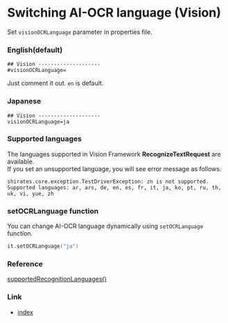 # Switching AI-OCR language (Vision)

Set `visionOCRLanguage` parameter in properties file.

### English(default)

```properties
## Vision --------------------
#visionOCRLanguage=
```

Just comment it out. `en` is default.

### Japanese

```properties
## Vision --------------------
visionOCRLanguage=ja
```

### Supported languages

The languages supported in Vision Framework **RecognizeTextRequest** are available.<br>
If you set an unsupported language, you will see error message as follows.

```
shirates.core.exception.TestDriverException: zn is not supported. Supported languages: ar, ars, de, en, es, fr, it, ja, ko, pt, ru, th, uk, vi, yue, zh
```

### setOCRLanguage function

You can change AI-OCR language dynamically using `setOCRLanguage` function.

```kotlin
it.setOCRLanguage("ja")
```

### Reference

[supportedRecognitionLanguages()](https://developer.apple.com/documentation/vision/vnrecognizetextrequest/supportedrecognitionlanguages())

### Link

- [index](../../../index.md)
